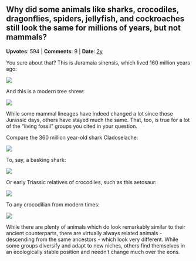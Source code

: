 ## Why did some animals like sharks, crocodiles, dragonflies, spiders, jellyfish, and cockroaches still look the same for millions of years, but not mammals?
    
**Upvotes**: 594 | **Comments**: 9 | **Date**: [2y](https://www.quora.com/Why-did-some-animals-like-sharks-crocodiles-dragonflies-spiders-jellyfish-and-cockroaches-still-look-the-same-for-millions-of-years-but-not-mammals/answer/Gary-Meaney)

You sure about that? This is Juramaia sinensis, which lived 160 million years ago:

![](https://qph.fs.quoracdn.net/main-qimg-345ad9df37e9a4eb219c60fc38a93935-pjlq)

And this is a modern tree shrew:

![](https://qph.fs.quoracdn.net/main-qimg-81f4e0720ab0bc6136cd81b82d3097a3-lq)

While some mammal lineages have indeed changed a lot since those Jurassic days, others have stayed much the same. That, too, is true for a lot of the “living fossil” groups you cited in your question.

Compare the 360 million year-old shark Cladoselache:

![](https://qph.fs.quoracdn.net/main-qimg-11cd7ff1c66d20498f9c7c7bbd4d843b-lq)

To, say, a basking shark:

![](https://qph.fs.quoracdn.net/main-qimg-80ce839cb99626dcae1967a8f00aa4d9-lq)

Or early Triassic relatives of crocodiles, such as this aetosaur:

![](https://qph.fs.quoracdn.net/main-qimg-fdf65df908180a5629f92f39209cdcaa-lq)

To any crocodilian from modern times:

![](https://qph.fs.quoracdn.net/main-qimg-1b01cfd8c50e9199bde916f45179f39a-lq)

While there are plenty of animals which do look remarkably similar to their ancient counterparts, there are virtually always related animals - descending from the same ancestors - which look very different. While some groups diversify and adapt to new niches, others find themselves in an ecologically stable position and needn’t change much over the eons.

